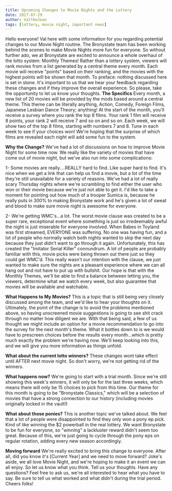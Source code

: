 ```yaml
---
title: Upcoming Changes to Movie Nights and the Lottery
date: 2017-07-29
author: ValtheJean
tags: [lottery, movie night, important news]
---
```

Hello everyone!  Val here with some information for you regarding potential changes to our Movie Night routine.  The Bronystate team has been working behind the scenes to make Movie Nights more fun for everyone.
So without further ado, we at Bronystate are excited to announce a whole overhaul of the lotto system: Monthly Themes!  Rather than a lottery system, viewers will rank movies from a list generated by a central theme every month.  Each movie will receive "points" based on their ranking, and the movies with the highest points will be shown that month.
To preface: nothing discussed here is set in stone.  It's important to us that we hear your feedback regarding these changes and if they improve the overall experience.  So please, take the opportunity to let us know your thoughts.
**The Specifics**
Every month, a new list of 20 movies will be provided by the mods based around a central theme.  This theme can be literally anything, Action, Comedy, Foreign Films, Japanese Lesbian Dance Theory; anything!  At the start of the month, you'll receive a survey where you rank the top 8 films.  Your rank 1 film will receive 8 points, your rank 2 will receive 7 and so on and so on.  Each week, we will show two of the top 8 films, starting with numbers 7 and 8.  Tune in each week to see if your choices won!  We're hoping that the surprise of which films are revealed each night will add some fun to the system.

**Why the Change?**
We've had a lot of discussions on how to improve Movie Night for some time now.  We really like the variety of movies that have come out of movie night, but we've also run into some complications:

1- Some movies are really....REALLY hard to find.  Like super hard to find.  It's nice when we get a link that can help us find a movie, but a lot of the time they're still unavailable for a variety of reasons.  We've had a lot of really scary Thursday nights where we're scrambling to find either the user who won or their movie because we're just not able to get it.  I'd like to take a moment for pointing out how much of a trooper Sumica is, because he really puts in 300% to making Bronystate work and he's given a lot of sweat and blood to make sure movie night is awesome for everyone.


2- We're getting WMC's...a lot.  The worst movie clause was created to be a super rare, exceptional event where something is just so irredeemably awful the night is just miserable for everyone involved.  When Babes in Toyland was first streamed,  EVERYONE was suffering.  No one was having fun, and a lot of people who normally watch both nights wanted to skip the next day because they just didn't want to go through it again.  Unfortunately, this has created the "Imitator Serial Killer" connundrum.  A lot of people are probably familiar with this, movie picks were being thrown out there just so they could get WMC'd.  This really wasn't our intention with the clause, we just wanted to make sure the nights are a pleasant experience where we can all hang out and not have to put up with bullshit.
Our hope is that with the Monthly Themes, we'll be able to find a balance between letting you, the viewers, determine what we watch every week, but also guarantee that movies will be available and watchable.  

**What Happens to My Movies?**
This is a topic that is still being very closely discussed among the team, and we'd like to hear your thoughts on it.  Ultimately, the point of the change is to avoid the problems mentioned above, so having unscreened movie suggestions is going to see shit crack through no matter how diligent we are.  With that being said, a few of us thought we might include an option for a movie recommendation to go into the survey for the next month's theme.  What it bottles down to is we would have to prescreen choices before the results every month...which is pretty much exactly the problem we're having now.  We'll keep looking into this, and we will give you more information as things unfold.

**What about the current lotto winners?**
These changes wont take effect until AFTER next movie night.  So don't worry, we're not getting rid of the winners.

**What happens now?**
We're going to start with a trial month.  Since we're still showing this week's winners, it will only be for the last three weeks, which means there will only be 15 choices to pick from this time.  Our theme for this month is going to be "Bronystate Classics," which will be a selection of movies that have a strong connection to our history (including movies originally locked in the vault!)

**What about those ponies?**
This is another topic we've talked about.  We feel that a lot of people were disappointed to find they only won a pony ep pick.  Kind of like winning the $2 powerball in the real lottery.  We want Bronystate to be fun for everyone, so "winning" a lackluster reward didn't seem too great.  Because of this, we're just going to cycle through the pony eps on regular rotation, adding every new season accordingly.

**Moving forward**
We're really excited to bring this change to everyone.  After all, did you know it's [Current Year] and we need to move forward?  Joke's aside, we all love Movie Night, and we're hoping to make it an event we can all enjoy.  So let us know what you think.  Tell us your thoughts.  Have any questions?  Feel free to ask us, we're all interested to hear what you have to say.  Be sure to tell us what worked and what didn't during the trial period.  Cheers folks!
